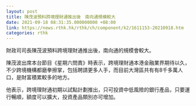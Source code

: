 ```yaml
---
layout: post
title: 陳茂波預料跨境理財通推出後　南向通規模較大
date: 2021-09-18 08:31:35.000000000 +08:00
link: https://news.rthk.hk/rthk/ch/component/k2/1611153-20210918.htm
categories: rthk
---
```


財政司司長陳茂波預料跨境理財通推出後，南向通的規模會較大。

陳茂波出席本台節目《星期六問責》時表示，跨境理財通本港金融業界期待以久，不少跨境機構都磨拳擦掌，包括聘請更多人手，而目前大灣區共有有8千多萬人口，是財富積累較多的地方。

他表示，跨境理財通初期以試點計劃推出，只可投資中低風險的銀行產品，只要運行暢順，額度可以擴大，投資產品類別亦可增加。
